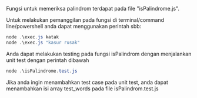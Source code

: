 Fungsi untuk memeriksa palindrom terdapat pada file "isPalindrome.js".

Untuk melakukan pemanggilan pada fungsi di terminal/command line/powershell anda dapat menggunakan perintah sbb:

```powershell
node .\exec.js katak
node .\exec.js "kasur rusak"
```

Anda dapat melakukan testing pada fungsi isPalindrom dengan menjalankan unit test dengan perintah dibawah

```powershell
node .\isPalindrome.test.js
```

Jika anda ingin menambahkan test case pada unit test, anda dapat menambahkan isi array test_words pada file isPalindrom.test.js

